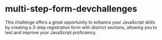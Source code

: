 # multi-step-form-devchallenges
This challenge offers a great opportunity to enhance your JavaScript skills by creating a 3-step registration form with distinct sections, allowing you to test and improve your JavaScript proficiency.
